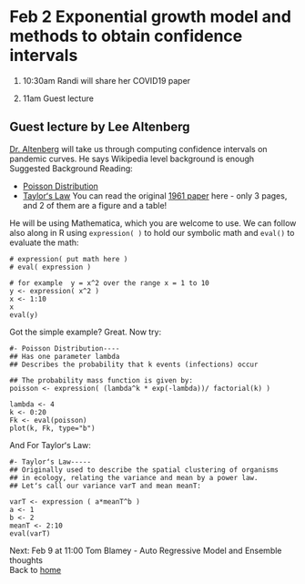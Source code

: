 # Feb 2 Exponential growth model and methods to obtain confidence intervals

1. 10:30am Randi will share her COVID19 paper

2. 11am Guest lecture

## Guest lecture by Lee Altenberg
[Dr. Altenberg](http://dynamics.org) will take us through computing confidence intervals on pandemic curves. He says Wikipedia level background is enough
Suggested Background Reading:  
* [Poisson Distribution](https://en.wikipedia.org/wiki/Poisson_distribution)  
* [Taylorʻs Law](https://en.wikipedia.org/wiki/Taylor%27s_law) You can read the original [1961 paper](Taylor1961.pdf) here - only 3 pages, and 2 of them are a figure and a table!

He will be using Mathematica, which you are welcome to use. We can follow also along in R using `expression( )` to hold our symbolic math and `eval()` to evaluate the math:
```
# expression( put math here )  
# eval( expression )

# for example  y = x^2 over the range x = 1 to 10
y <- expression( x^2 )
x <- 1:10
x
eval(y)
```

Got the simple example? Great. Now try:
```
#- Poisson Distribution----
## Has one parameter lambda
## Describes the probability that k events (infections) occur

## The probability mass function is given by:
poisson <- expression( (lambda^k * exp(-lambda))/ factorial(k) )

lambda <- 4
k <- 0:20
Fk <- eval(poisson)
plot(k, Fk, type="b")
```
And For Taylorʻs Law:
```
#- Taylorʻs Law-----
## Originally used to describe the spatial clustering of organisms
## in ecology, relating the variance and mean by a power law.
## Letʻs call our variance varT and mean meanT:

varT <- expression ( a*meanT^b )  
a <- 1
b <- 2
meanT <- 2:10
eval(varT)
```   


Next: Feb 9 at 11:00 Tom Blamey - Auto Regressive Model and Ensemble thoughts  
Back to [home](..)  
